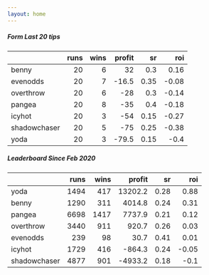 ```yaml
---   
layout: home   
---   
```



##### Form Last 20 tips   

|              |   runs |   wins |   profit |   sr |   roi |
|:-------------|-------:|-------:|---------:|-----:|------:|
| benny        |     20 |      6 |     32   | 0.3  |  0.16 |
| evenodds     |     20 |      7 |    -16.5 | 0.35 | -0.08 |
| overthrow    |     20 |      6 |    -28   | 0.3  | -0.14 |
| pangea       |     20 |      8 |    -35   | 0.4  | -0.18 |
| icyhot       |     20 |      3 |    -54   | 0.15 | -0.27 |
| shadowchaser |     20 |      5 |    -75   | 0.25 | -0.38 |
| yoda         |     20 |      3 |    -79.5 | 0.15 | -0.4  |

##### Leaderboard Since Feb 2020   

|              |   runs |   wins |   profit |   sr |   roi |
|:-------------|-------:|-------:|---------:|-----:|------:|
| yoda         |   1494 |    417 |  13202.2 | 0.28 |  0.88 |
| benny        |   1290 |    311 |   4014.8 | 0.24 |  0.31 |
| pangea       |   6698 |   1417 |   7737.9 | 0.21 |  0.12 |
| overthrow    |   3440 |    911 |    920.7 | 0.26 |  0.03 |
| evenodds     |    239 |     98 |     30.7 | 0.41 |  0.01 |
| icyhot       |   1729 |    416 |   -864.3 | 0.24 | -0.05 |
| shadowchaser |   4877 |    901 |  -4933.2 | 0.18 | -0.1  |